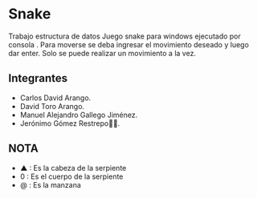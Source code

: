 # Snake
Trabajo estructura de datos
Juego snake para windows ejecutado por consola .
Para moverse se deba ingresar el movimiento deseado y luego dar enter.
Solo se puede realizar un movimiento a la vez.

## Integrantes

- Carlos David Arango.
- David Toro Arango.
- Manuel Alejandro Gallego Jiménez.
- Jerónimo Gómez Restrepo🤯🤯.

## NOTA

- ▲ : Es la cabeza de la serpiente
- 0 : Es el cuerpo de la serpiente
- @ : Es la manzana

